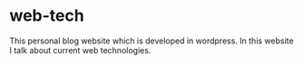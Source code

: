 # web-tech
This personal blog website which is developed in wordpress. In this website I talk about current web technologies.
